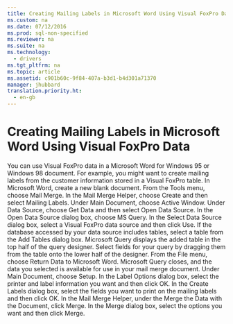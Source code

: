 ```yaml
---
title: Creating Mailing Labels in Microsoft Word Using Visual FoxPro Data
ms.custom: na
ms.date: 07/12/2016
ms.prod: sql-non-specified
ms.reviewer: na
ms.suite: na
ms.technology: 
  - drivers
ms.tgt_pltfrm: na
ms.topic: article
ms.assetid: c901b60c-9f84-407a-b3d1-b4d301a71370
manager: jhubbard
translation.priority.ht: 
  - en-gb
---
```

# Creating Mailing Labels in Microsoft Word Using Visual FoxPro Data
<?xml version="1.0" encoding="utf-8"?>
<developerConceptualDocument xmlns="http://ddue.schemas.microsoft.com/authoring/2003/5" xmlns:xlink="http://www.w3.org/1999/xlink" xmlns:xsi="http://www.w3.org/2001/XMLSchema-instance" xsi:schemaLocation="http://ddue.schemas.microsoft.com/authoring/2003/5 http://dduestorage.blob.core.windows.net/ddueschema/developer.xsd">
  <introduction>
    <para>You can use Visual FoxPro data in a Microsoft Word for Windows 95 or Windows 98 document. For example, you might want to create mailing labels from the customer information stored in a Visual FoxPro table.</para>
    <procedure>
      <title>To create mailing labels</title>
      <steps class="ordered">
        <step>
          <content>
            <para>In Microsoft Word, create a new blank document.</para>
          </content>
        </step>
        <step>
          <content>
            <para>From the Tools menu, choose Mail Merge.</para>
          </content>
        </step>
        <step>
          <content>
            <para>In the Mail Merge Helper, choose Create and then select Mailing Labels.</para>
          </content>
        </step>
        <step>
          <content>
            <para>Under Main Document, choose Active Window.</para>
          </content>
        </step>
        <step>
          <content>
            <para>Under Data Source, choose Get Data and then select Open Data Source.</para>
          </content>
        </step>
        <step>
          <content>
            <para>In the Open Data Source dialog box, choose MS Query.</para>
          </content>
        </step>
        <step>
          <content>
            <para>In the Select Data Source dialog box, select a Visual FoxPro data source and then click Use.</para>
          </content>
        </step>
        <step>
          <content>
            <para>If the database accessed by your data source includes tables, select a table from the Add Tables dialog box. Microsoft Query displays the added table in the top half of the query designer.</para>
          </content>
        </step>
        <step>
          <content>
            <para>Select fields for your query by dragging them from the table onto the lower half of the designer.</para>
          </content>
        </step>
        <step>
          <content>
            <para>From the File menu, choose Return Data to Microsoft Word. Microsoft Query closes, and the data you selected is available for use in your mail merge document.</para>
          </content>
        </step>
        <step>
          <content>
            <para>Under Main Document, choose Setup.</para>
          </content>
        </step>
        <step>
          <content>
            <para>In the Label Options dialog box, select the printer and label information you want and then click OK.</para>
          </content>
        </step>
        <step>
          <content>
            <para>In the Create Labels dialog box, select the fields you want to print on the mailing labels and then click OK.</para>
          </content>
        </step>
        <step>
          <content>
            <para>In the Mail Merge Helper, under the Merge the Data with the Document, click Merge.</para>
          </content>
        </step>
        <step>
          <content>
            <para>In the Merge dialog box, select the options you want and then click Merge.</para>
          </content>
        </step>
      </steps>
    </procedure>
  </introduction>
  <relatedTopics />
</developerConceptualDocument>